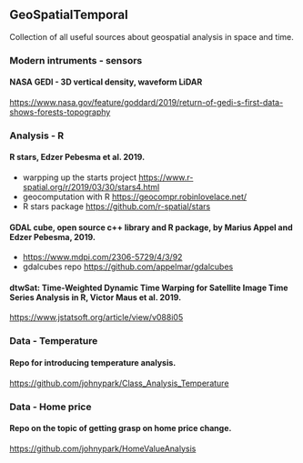 ## GeoSpatialTemporal
Collection of all useful sources about geospatial analysis in space and time. 

### Modern intruments - sensors
#### NASA GEDI - 3D vertical density, waveform LiDAR 
https://www.nasa.gov/feature/goddard/2019/return-of-gedi-s-first-data-shows-forests-topography

### Analysis - R
#### R stars, Edzer Pebesma et al. 2019.
- warpping up the starts project https://www.r-spatial.org/r/2019/03/30/stars4.html
- geocomputation with R https://geocompr.robinlovelace.net/
- R stars package https://github.com/r-spatial/stars

#### GDAL cube, open source c++ library and R package, by  Marius Appel and Edzer Pebesma, 2019.
- https://www.mdpi.com/2306-5729/4/3/92
- gdalcubes repo https://github.com/appelmar/gdalcubes

#### dtwSat: Time-Weighted Dynamic Time Warping for Satellite Image Time Series Analysis in R, Victor Maus et al. 2019.
https://www.jstatsoft.org/article/view/v088i05



### Data - Temperature  
#### Repo for introducing temperature analysis. 
https://github.com/johnypark/Class_Analysis_Temperature

### Data - Home price 
#### Repo on the topic of getting grasp on home price change.
https://github.com/johnypark/HomeValueAnalysis
